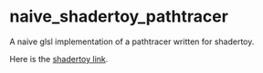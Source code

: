 # naive_shadertoy_pathtracer
A naive glsl implementation of a pathtracer written for shadertoy.

Here is the [shadertoy link](https://www.shadertoy.com/view/WdVfDK). 


